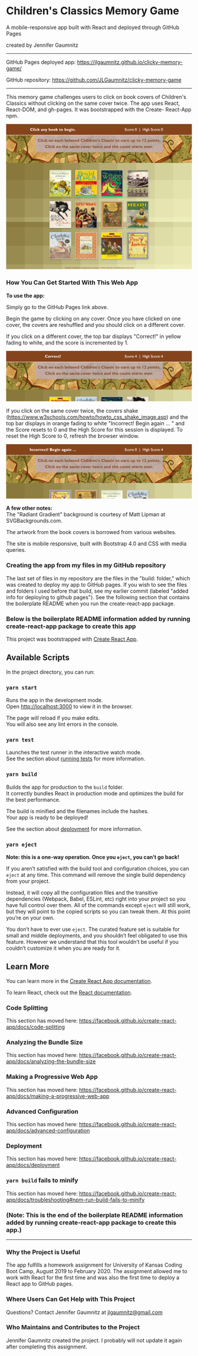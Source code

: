# Children's Classics Memory Game

A mobile-responsive app built with React and deployed through GitHub Pages 

created by Jennifer Gaumnitz
____________

GitHub Pages deployed app: https://jlgaumnitz.github.io/clicky-memory-game/

GitHub repository: https://github.com/JLGaumnitz/clicky-memory-game
- - - -

This memory game challenges users to click on book covers of Children's Classics without clicking on the same cover twice. The app uses React, React-DOM, and gh-pages. It was bootstrapped with the Create- React-App npm.

![Memory Game Start](./static/media/RM01_Childrens_Classics_Memory_Game_Start.png)

### How You Can Get Started With This Web App ###

<strong>To use the app:</strong> 

Simply go to the GitHub Pages link above. 

Begin the game by clicking on any cover. Once you have clicked on one cover, the covers are reshuffled and you should click on a different cover. 


If you click on a different cover, the top bar displays "Correct!" in yellow fading to white, and the score is incremented by 1. 

![Memory Game Correct Choice](./static/media/RM02_Childrens_Classics_Memory_Game_Correct.png)

If you click on the same cover twice, the covers shake (https://www.w3schools.com/howto/howto_css_shake_image.asp) and the top bar displays in orange fading to white "Incorrect! Begin again ... " and the Score resets to 0 and the High Score for this session is displayed. To reset the High Score to 0, refresh the browser window.

![Memory Game Correct Choice](./static/media/RM03_Childrens_Classics_Memory_Game_Incorrect.png)


<strong>A few other notes:</strong> <br>
The "Radiant Gradient" background is courtesy of Matt Lipman at SVGBackgrounds.com.

The  artwork from the book covers is borrowed from various websites.

The site is mobile responsive, built with Bootstrap 4.0 and CSS with media queries.

### Creating the app from my files in my GitHub repository ### 

The last set of files in my repository are the files in the "build: folder," which was created to deploy my app to GitHub pages. If you wish to see the files and folders I used before that build, see my earlier commit (labeled "added info for deploying to github pages"). See the following section that contains the boilerplate README when you run the create-react-app package.

<!-- Boilerplate README from create-react-app-->
### Below is the boilerplate README information added by running create-react-app package to create this app ###
This project was bootstrapped with [Create React App](https://github.com/facebook/create-react-app).

## Available Scripts

In the project directory, you can run:

### `yarn start`

Runs the app in the development mode.<br />
Open [http://localhost:3000](http://localhost:3000) to view it in the browser.

The page will reload if you make edits.<br />
You will also see any lint errors in the console.

### `yarn test`

Launches the test runner in the interactive watch mode.<br />
See the section about [running tests](https://facebook.github.io/create-react-app/docs/running-tests) for more information.

### `yarn build`

Builds the app for production to the `build` folder.<br />
It correctly bundles React in production mode and optimizes the build for the best performance.

The build is minified and the filenames include the hashes.<br />
Your app is ready to be deployed!

See the section about [deployment](https://facebook.github.io/create-react-app/docs/deployment) for more information.

### `yarn eject`

**Note: this is a one-way operation. Once you `eject`, you can’t go back!**

If you aren’t satisfied with the build tool and configuration choices, you can `eject` at any time. This command will remove the single build dependency from your project.

Instead, it will copy all the configuration files and the transitive dependencies (Webpack, Babel, ESLint, etc) right into your project so you have full control over them. All of the commands except `eject` will still work, but they will point to the copied scripts so you can tweak them. At this point you’re on your own.

You don’t have to ever use `eject`. The curated feature set is suitable for small and middle deployments, and you shouldn’t feel obligated to use this feature. However we understand that this tool wouldn’t be useful if you couldn’t customize it when you are ready for it.

## Learn More

You can learn more in the [Create React App documentation](https://facebook.github.io/create-react-app/docs/getting-started).

To learn React, check out the [React documentation](https://reactjs.org/).

### Code Splitting

This section has moved here: https://facebook.github.io/create-react-app/docs/code-splitting

### Analyzing the Bundle Size

This section has moved here: https://facebook.github.io/create-react-app/docs/analyzing-the-bundle-size

### Making a Progressive Web App

This section has moved here: https://facebook.github.io/create-react-app/docs/making-a-progressive-web-app

### Advanced Configuration

This section has moved here: https://facebook.github.io/create-react-app/docs/advanced-configuration

### Deployment

This section has moved here: https://facebook.github.io/create-react-app/docs/deployment

### `yarn build` fails to minify

This section has moved here: https://facebook.github.io/create-react-app/docs/troubleshooting#npm-run-build-fails-to-minify

### (Note: This is the end of the boilerplate README information added by running create-react-app package to create this app.)
-----

### Why the Project is Useful ###

  The app fulfills a homework assignment for University of Kansas Coding Boot Camp, August 2019 to February 2020. The assignment allowed me to work with React for the first time and was also the first time to deploy a React app to GitHub pages.

### Where Users Can Get Help with This Project ###

  Questions? Contact Jennifer Gaumnitz at jlgaumnitz@gmail.com

### Who Maintains and Contributes to the Project ###

  Jennifer Gaumnitz created the project. I probably will not update it again after completing this assignment. 

